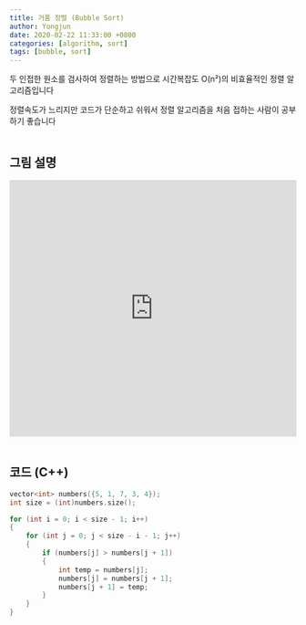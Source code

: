 ```yaml
---
title: 거품 정렬 (Bubble Sort)
author: Yongjun
date: 2020-02-22 11:33:00 +0800
categories: [algorithm, sort]
tags: [bubble, sort]
---
```


두 인접한 원소를 검사하여 정렬하는 방법으로 시간복잡도 O(n²)의 비효율적인 정렬 알고리즘입니다  

정렬속도가 느리지만 코드가 단순하고 쉬워서 정렬 알고리즘을 처음 접하는 사람이 공부하기 좋습니다  
<br>

## 그림 설명 
<style>
.responsive-wrap iframe{ max-width: 100%;}
</style>
<div class="responsive-wrap">
<iframe src="https://docs.google.com/presentation/d/e/2PACX-1vTuuuffF5TkuPamEejpFhm7z_9J_GxjRu29K2eD5qAOQkCOoxojw0dmKt0enpYUWiHUeADQnZW9WLsm/embed?start=false&loop=false&delayms=3000" frameborder="0" width="750" height="450" allowfullscreen="true" mozallowfullscreen="true" webkitallowfullscreen="true"></iframe>
</div>
<br>

## 코드 (C++)
```c++
vector<int> numbers({5, 1, 7, 3, 4});
int size = (int)numbers.size();

for (int i = 0; i < size - 1; i++)
{
    for (int j = 0; j < size - i - 1; j++)
    {
        if (numbers[j] > numbers[j + 1])
        {
            int temp = numbers[j];
            numbers[j] = numbers[j + 1];
            numbers[j + 1] = temp;
        }
    }
}
```
